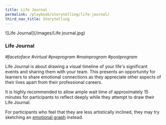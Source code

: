 ```yaml
---
title: Life Journal
permalink: /playbook/storytelling/life-journal/
third_nav_title: Storytelling
---
```

![Life Journal](/images/Life journal.jpg)

### Life Journal 
*#facetoface #virtual #preprogram #mainprogram #postprogram*

Life Journal is about drawing a visual timeline of your life's significant events and sharing them with your team. This presents an opportunity for learners to share emotional connections as they appreciate other aspects of their lives apart from their professional careers. 

It is highly recommended to allow ample wait time of approximately 15 minutes for participants to reflect deeply while they attempt to draw their Life Journal. 

For participants who feel that they are less artistically inclined, they may try sketching an [emotional graph](/playbook/storytelling/emotional-graph/) instead. 
